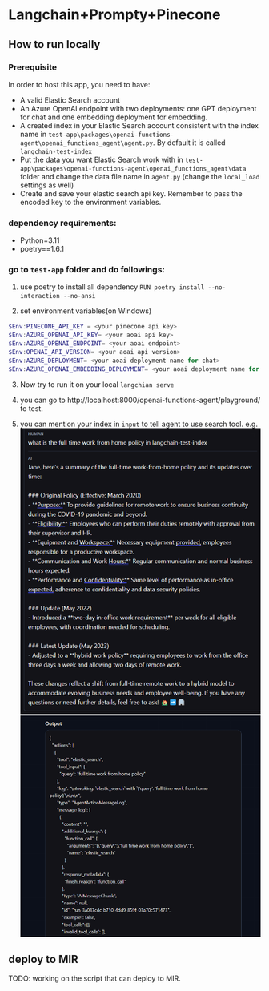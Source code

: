 # Langchain+Prompty+Pinecone

## How to run locally

### Prerequisite
In order to host this app, you need to have:

- A valid Elastic Search account
- An Azure OpenAI endpoint with two deployments: one GPT deployment for chat and one embedding deployment for embedding.
- A created index in your Elastic Search account consistent with the index name in `test-app\packages\openai-functions-agent\openai_functions_agent\agent.py`. By default it is called `langchain-test-index`
- Put the data you want Elastic Search work with in `test-app\packages\openai-functions-agent\openai_functions_agent\data` folder and change the data file name in `agent.py` (change the `local_load` settings as well)
- Create and save your elastic search api key. Remember to pass the encoded key to the environment variables.


### dependency requirements:

- Python=3.11
- poetry==1.6.1

### go to `test-app` folder and do followings:

1. use poetry to install all dependency
`RUN poetry install --no-interaction --no-ansi`

1. set environment variables(on Windows)

```ps1
$Env:PINECONE_API_KEY = <your pinecone api key>
$Env:AZURE_OPENAI_API_KEY= <your aoai api key>
$Env:AZURE_OPENAI_ENDPOINT= <your aoai endpoint>
$Env:OPENAI_API_VERSION= <your aoai api version>
$Env:AZURE_DEPLOYMENT= <your aoai deployment name for chat>
$Env:AZURE_OPENAI_EMBEDDING_DEPLOYMENT= <your aoai deployment name for embedding>
```

3. Now try to run it on your local
`langchian serve`

1. you can go to http://localhost:8000/openai-functions-agent/playground/ to test.

1. you can mention your index in `input` to tell agent to use search tool.
e.g. ![alt text](image.png)![alt text](image-1.png)

## deploy to MIR
 TODO: working on the script that can deploy to MIR.
